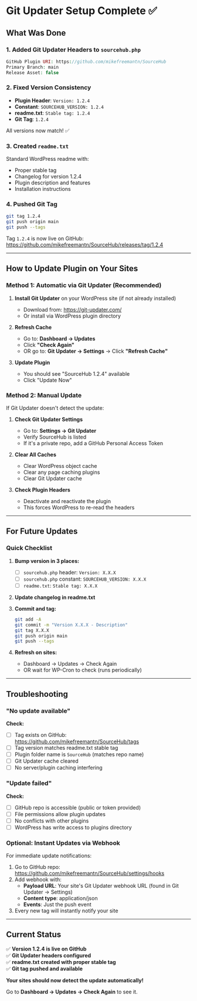 # Git Updater Setup Complete ✅

## What Was Done

### 1. Added Git Updater Headers to `sourcehub.php`
```php
GitHub Plugin URI: https://github.com/mikefreemantn/SourceHub
Primary Branch: main
Release Asset: false
```

### 2. Fixed Version Consistency
- **Plugin Header**: `Version: 1.2.4`
- **Constant**: `SOURCEHUB_VERSION: 1.2.4`
- **readme.txt**: `Stable tag: 1.2.4`
- **Git Tag**: `1.2.4`

All versions now match! ✅

### 3. Created `readme.txt`
Standard WordPress readme with:
- Proper stable tag
- Changelog for version 1.2.4
- Plugin description and features
- Installation instructions

### 4. Pushed Git Tag
```bash
git tag 1.2.4
git push origin main
git push --tags
```

Tag `1.2.4` is now live on GitHub: https://github.com/mikefreemantn/SourceHub/releases/tag/1.2.4

---

## How to Update Plugin on Your Sites

### Method 1: Automatic via Git Updater (Recommended)

1. **Install Git Updater** on your WordPress site (if not already installed)
   - Download from: https://git-updater.com/
   - Or install via WordPress plugin directory

2. **Refresh Cache**
   - Go to: **Dashboard → Updates**
   - Click **"Check Again"**
   - OR go to: **Git Updater → Settings** → Click **"Refresh Cache"**

3. **Update Plugin**
   - You should see "SourceHub 1.2.4" available
   - Click "Update Now"

### Method 2: Manual Update

If Git Updater doesn't detect the update:

1. **Check Git Updater Settings**
   - Go to: **Settings → Git Updater**
   - Verify SourceHub is listed
   - If it's a private repo, add a GitHub Personal Access Token

2. **Clear All Caches**
   - Clear WordPress object cache
   - Clear any page caching plugins
   - Clear Git Updater cache

3. **Check Plugin Headers**
   - Deactivate and reactivate the plugin
   - This forces WordPress to re-read the headers

---

## For Future Updates

### Quick Checklist

1. **Bump version in 3 places:**
   - [ ] `sourcehub.php` header: `Version: X.X.X`
   - [ ] `sourcehub.php` constant: `SOURCEHUB_VERSION: X.X.X`
   - [ ] `readme.txt`: `Stable tag: X.X.X`

2. **Update changelog in readme.txt**

3. **Commit and tag:**
   ```bash
   git add -A
   git commit -m "Version X.X.X - Description"
   git tag X.X.X
   git push origin main
   git push --tags
   ```

4. **Refresh on sites:**
   - Dashboard → Updates → Check Again
   - OR wait for WP-Cron to check (runs periodically)

---

## Troubleshooting

### "No update available"

**Check:**
- [ ] Tag exists on GitHub: https://github.com/mikefreemantn/SourceHub/tags
- [ ] Tag version matches readme.txt stable tag
- [ ] Plugin folder name is `SourceHub` (matches repo name)
- [ ] Git Updater cache cleared
- [ ] No server/plugin caching interfering

### "Update failed"

**Check:**
- [ ] GitHub repo is accessible (public or token provided)
- [ ] File permissions allow plugin updates
- [ ] No conflicts with other plugins
- [ ] WordPress has write access to plugins directory

### Optional: Instant Updates via Webhook

For immediate update notifications:

1. Go to GitHub repo: https://github.com/mikefreemantn/SourceHub/settings/hooks
2. Add webhook with:
   - **Payload URL**: Your site's Git Updater webhook URL (found in Git Updater → Settings)
   - **Content type**: application/json
   - **Events**: Just the push event
3. Every new tag will instantly notify your site

---

## Current Status

✅ **Version 1.2.4 is live on GitHub**  
✅ **Git Updater headers configured**  
✅ **readme.txt created with proper stable tag**  
✅ **Git tag pushed and available**  

**Your sites should now detect the update automatically!**

Go to **Dashboard → Updates → Check Again** to see it.
